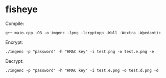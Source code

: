 # fisheye

Compile:
```
g++ main.cpp -O3 -o imgenc -lpng -lcryptopp -Wall -Wextra -Wpedantic
```
Encrypt:
```
./imgenc -p "password" -h "HMAC key" -i test.png -o test.e.png -e
```
Decrypt:
```
./imgenc -p "password" -h "HMAC key" -i test.e.png -o test.d.png -d
```
